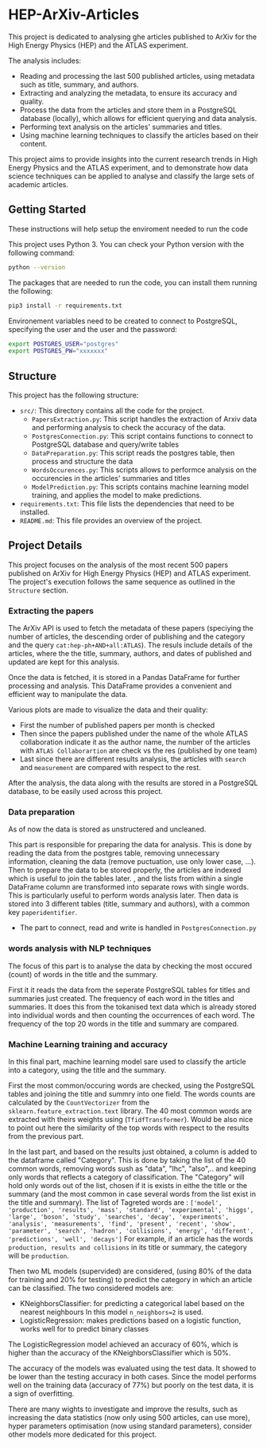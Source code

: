 # HEP-ArXiv-Articles

This project is dedicated to analysing ghe articles published to ArXiv for the High Energy Physics (HEP) and the ATLAS experiment.

The analysis includes:

- Reading and processing the last 500 published articles, using metadata such as title, summary, and authors.
- Extracting and analyzing the metadata, to ensure its accuracy and quality.
- Process the data from the articles and store them in a PostgreSQL database (locally), which allows for efficient querying and data analysis.
- Performing text analysis on the articles' summaries and titles.
- Using machine learning techniques to classify the articles based on their content.

This project aims to provide insights into the current research trends in High Energy Physics and the ATLAS experiment, and to demonstrate how data science techniques can be applied to analyse and classify the large sets of academic articles.


## Getting Started

These instructions will help setup the enviroment needed to run the code

This project uses Python 3. You can check your Python version with the following command:

```bash
python --version
```
The packages that are needed to run the code, you can install them running the following:

```bash
pip3 install -r requirements.txt
```
Environement variables need to be created to connect to PostgreSQL, specifying the user and the user and the password:
```bash
export POSTGRES_USER="postgres"
export POSTGRES_PW="xxxxxxx"
```

## Structure

This project has the following structure:

- `src/`: This directory contains all the code for the project.
  - `PapersExtraction.py`: This script handles the extraction of Arxiv data and performing analysis to check the accuracy of the data.
  - `PostgresConnection.py`: This script contains functions to connect to PostgreSQL database and query/write tables 
  - `DataPreparation.py`: This script reads the postgres table, then process and structure the data 
  - `WordsOccurences.py`: This scripts allows to performce analysis on the occurencies in the articles' summaries and titles
  - `ModelPrediction.py`: This scripts contains machine learning model training, and applies the model to make predictions.
- `requirements.txt`: This file lists the dependencies that need to be installed.
- `README.md`: This file provides an overview of the project.

## Project Details

This project focuses on the analysis of the most recent 500 papers published on ArXiv for High Energy Physics (HEP) and ATLAS experiment. The project's execution follows the same sequence as outlined in the `Structure` section.

### Extracting the papers
The ArXiv API is used to fetch the metadata of these papers (speciying the number of articles, the descending order of publishing and the category and the query `cat:hep-ph+AND+all:ATLAS`). The resuls include details of the articles, where the the title, summary, authors, and dates of published and updated are kept for this analysis.

Once the data is fetched, it is stored in a Pandas DataFrame for further processing and analysis. This DataFrame provides a convenient and efficient way to manipulate the data.

Various plots are made to visualize the data and their quality:
- First the number of published papers per month is checked
- Then since the papers published under the name of the whole ATLAS collaboration indicate it as the author name, the number of the articles with `ATLAS Collaborartion` are check vs the res (published by one team)
- Last since there are different results analysis, the articles with `search` and `measurement` are compared with respect to the rest. 

After the analysis, the data along with the results are stored in a PostgreSQL database, to be easily used across this project.

### Data preparation
As of now the data is stored as unstructered and uncleaned.

This part is responsible for preparing the data for analysis. This is done by reading the data from the postgres table, removing unnecessary information, cleaning the data (remove puctuation, use only lower case, ...).
Then to prepare the data to be stored properly, the articles are indexed which is useful to join the tables later.
, and the lists from within a single DataFrame column  are transformed into separate rows with single words. This is particularly useful to perform words analysis later. 
Then data is stored into 3 different tables (title, summary and authors), with a common key `paperidentifier`.

- The part to connect, read and write is handled in `PostgresConnection.py` 

### words analysis with NLP techniques
The focus of this part is to analyse the data by checking the most occured (count) of words in the title and the summary.

First it it reads the data from the seperate PostgreSQL tables for titles and summaries just created.
The frequency of each word in the titles and summaries. It does this from the tokanised text data which is already stored into individual words and then counting the occurrences of each word.
The frequency of the top 20 words in the title and summary are compared.

### Machine Learning training and accuracy
In this final part, machine learning model sare used to classify the article into a category, using the title and the summary.

First the most common/occuring words are checked, using the PostgreSQL tables and joining the title and summry into one field.
The words counts are calculated by the `CountVectorizer` from the `sklearn.feature_extraction.text` library. 
The 40 most common words are extracted with theirs weights using (`TfidfTransformer`). Would be also nice to point out here the similarity of the top words with respect to the results from the previous part.

In the last part, and based on the results just obtained, a column is added to the dataframe called "Category".
This is done by taking the list of the 40 common words, removing words sush as "data", "lhc", "also",.. and keeping only words that reflects a category of classification. The "Category" will hold only words out of the list, chosen if it is exists in eithe the title or the summary (and the most common in case several words from the list exist in the title and summary).
The list of Tagreted words are : `['model', 'production', 'results', 'mass', 'standard', 'experimental', 'higgs', 'large', 'boson', 'study', 'searches', 'decay', 'experiments', 'analysis', 'measurements', 'find', 'present', 'recent', 'show', 'parameter', 'search', 'hadron', 'collisions', 'energy', 'different', 'predictions', 'well', 'decays']`
For example, if an article has the words `production, results and collisions` in its title or summary, the category will be `production`.

Then two ML models (supervided) are considered, (using 80% of the data for training and 20% for testing) to predict the category in which an article can be classified. 
The two considered models are:
- KNeighborsClassifier: for predicting a categorical label based on the nearest neighbours
  In this model `n_neighbors=2` is used. 
- LogisticRegression: makes predictions based on a logistic function, works well for to predict binary classes

The LogisticRegression model achieved an accuracy of 60%, which is higher than the accuracy of the KNeighborsClassifier which is 50%.

The accuracy of the models was evaluated using the test data. It showed to be lower than the testing accuracy in both cases. Since the model performs well on the training data (accuracy of 77%) but poorly on the test data, it is a sign of overfitting.

There are many wights to investigate and improve the results, such as increasing the data statistics (now only using 500 articles, can use more), hyper parameters optimisation (now using standard parameters), consider other models more dedicated for this project.   
 


